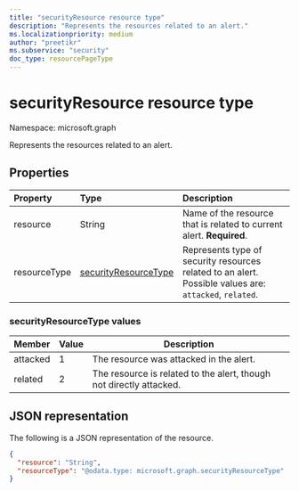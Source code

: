 ```yaml
---
title: "securityResource resource type"
description: "Represents the resources related to an alert."
ms.localizationpriority: medium
author: "preetikr"
ms.subservice: "security"
doc_type: resourcePageType
---
```


# securityResource resource type

Namespace: microsoft.graph

Represents the resources related to an alert.

## Properties

| Property   | Type|Description|
|:---------------|:--------|:----------|
|resource|String|Name of the resource that is related to current alert. **Required**.|
|resourceType|[securityResourceType](#securityresourcetype-values)|Represents type of security resources related to an alert. Possible values are: `attacked`, `related`.|

### securityResourceType values

|Member|Value|Description|
|-|-|-|
|attacked|1|The resource was attacked in the alert.|
|related|2|The resource is related to the alert, though not directly attacked.|

## JSON representation

The following is a JSON representation of the resource.

<!-- {
  "blockType": "resource",
  "optionalProperties": [
  ],
  "@odata.type": "microsoft.graph.securityResource"
}-->

```json
{
  "resource": "String",
  "resourceType": "@odata.type: microsoft.graph.securityResourceType"
}
```

<!-- uuid: 8fcb5dbc-d5aa-4681-8e31-b001d5168d79
2015-10-25 14:57:30 UTC -->
<!-- {
  "type": "#page.annotation",
  "description": "securityResource resource",
  "keywords": "",
  "section": "documentation",
  "tocPath": ""
}-->


